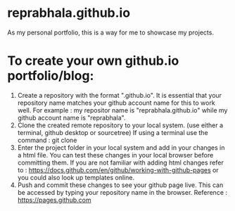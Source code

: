 # reprabhala.github.io

As my personal portfolio, this is a way for me to showcase my projects.

# To create your own github.io portfolio/blog:
1. Create a repository with the format "<yourgithubaccountname>.github.io". It is essential that your repository name matches your github account name for this to work well. 
  For example : my repositor name is "reprabhala.github.io" while my github account name is "reprabhala".
2. Clone the created remote repository to your local system. (use either a terminal, github desktop or sourcetree)
  If using a terminal use the command : git clone <repo url>
3. Enter the project folder in your local system and add in your changes in a html file. You can test these changes in your local browser before committing them.
  If you are not familiar with adding html changes refer to : https://docs.github.com/en/github/working-with-github-pages or you could also look up templates          online.
4. Push and commit these changes to see your github page live. This can be accessed by typing your repository name in the browser.
  Reference : https://pages.github.com
